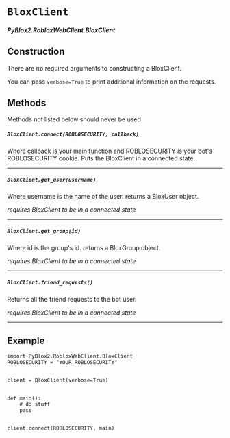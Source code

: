 #      `BloxClient`
##### *PyBlox2.RobloxWebClient.BloxClient*

## Construction
There are no required arguments to constructing a BloxClient.

You can pass `verbose=True` to print additional information on the requests.

## Methods
Methods not listed below should never be used
##### `BloxClient.connect(ROBLOSECURITY, callback)`
Where callback is your main function and ROBLOSECURITY is your bot's ROBLOSECURITY cookie. Puts the BloxClient in a connected state.

---
##### `BloxClient.get_user(username)`
Where username is the name of the user. returns a BloxUser object.

*requires BloxClient to be in a connected state*

---
##### `BloxClient.get_group(id)`
Where id is the group's id. returns a BloxGroup object.

*requires BloxClient to be in a connected state*

---
##### `BloxClient.friend_requests()`
Returns all the friend requests to the bot user.

*requires BloxClient to be in a connected state*

---
## Example

```
import PyBlox2.RobloxWebClient.BloxClient
ROBLOSECURITY = "YOUR_ROBLOSECURITY"


client = BloxClient(verbose=True)


def main():
	# do stuff
	pass


client.connect(ROBLOSECURITY, main)
```